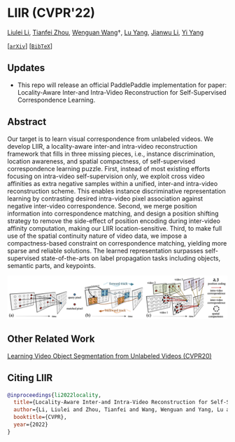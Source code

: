 # LIIR (CVPR'22)
[Liulei Li](https://scholar.google.com/citations?user=eCrBWngAAAAJ&hl=en), [Tianfei Zhou](https://www.tfzhou.com/), [Wenguan Wang](https://sites.google.com/view/wenguanwang/)&dagger;, [Lu Yang](https://scholar.google.com/citations?user=V-6H56AAAAAJ&hl=en), [Jianwu Li](https://scholar.google.com/citations?hl=en&user=rWIZNIwAAAAJ), [Yi Yang](https://scholar.google.com/citations?user=RMSuNFwAAAAJ&hl=en)

[[`arXiv`](https://arxiv.org/abs/2203.14333)] [[`BibTeX`](#CitingLIIR)]

## Updates
* This repo will release an official PaddlePaddle implementation for paper: Locality-Aware Inter-and Intra-Video Reconstruction for Self-Supervised Correspondence Learning.

## Abstract
Our target is to learn visual correspondence from unlabeled videos. We develop LIIR, a locality-aware inter-and intra-video reconstruction framework that fills in three missing pieces, i.e., instance discrimination, location awareness, and spatial compactness, of self-supervised correspondence learning puzzle. First, instead of most existing efforts focusing on intra-video self-supervision only, we exploit cross video affinities as extra negative samples within a unified, inter-and intra-video reconstruction scheme. This enables instance discriminative representation learning by contrasting desired intra-video pixel association against negative inter-video correspondence. Second, we merge position information into correspondence matching, and design a position shifting strategy to remove the side-effect of position encoding during inter-video affinity computation, making our LIIR location-sensitive. Third, to make full use of the spatial continuity nature of video data, we impose a compactness-based constraint on correspondence matching, yielding more sparse and reliable solutions. The learned representation surpasses self-supervised state-of-the-arts on label propagation tasks including objects, semantic parts, and keypoints.
<p align="center">
<img src="https://github.com/0liliulei/LIIR/blob/main/fig.png" width="1000">
</p>

## Other Related Work
[Learning Video Object Segmentation from Unlabeled Videos (CVPR20)](https://github.com/carrierlxk/MuG)

## <a name="CitingLIIR"></a>Citing LIIR
```BibTeX
@inproceedings{li2022locality,
  title={Locality-Aware Inter-and Intra-Video Reconstruction for Self-Supervised Correspondence Learning},
  author={Li, Liulei and Zhou, Tianfei and Wang, Wenguan and Yang, Lu and Li, Jianwu and Yang, Yi},
  booktitle={CVPR},
  year={2022}
}
```
